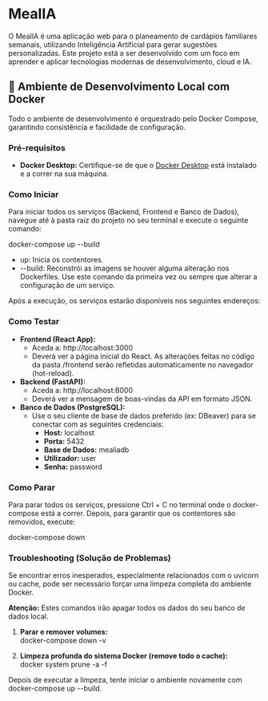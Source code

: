 # **MealIA**

O MealIA é uma aplicação web para o planeamento de cardápios familiares semanais, utilizando Inteligência Artificial para gerar sugestões personalizadas. Este projeto está a ser desenvolvido com um foco em aprender e aplicar tecnologias modernas de desenvolvimento, cloud e IA.

## **🚀 Ambiente de Desenvolvimento Local com Docker**

Todo o ambiente de desenvolvimento é orquestrado pelo Docker Compose, garantindo consistência e facilidade de configuração.

### **Pré-requisitos**

* **Docker Desktop:** Certifique-se de que o [Docker Desktop](https://www.docker.com/products/docker-desktop/) está instalado e a correr na sua máquina.

### **Como Iniciar**

Para iniciar todos os serviços (Backend, Frontend e Banco de Dados), navegue até à pasta raiz do projeto no seu terminal e execute o seguinte comando:

docker-compose up \--build

* up: Inicia os contentores.  
* \--build: Reconstrói as imagens se houver alguma alteração nos Dockerfiles. Use este comando da primeira vez ou sempre que alterar a configuração de um serviço.

Após a execução, os serviços estarão disponíveis nos seguintes endereços:

### **Como Testar**

* **Frontend (React App):**  
  * Aceda a: http://localhost:3000  
  * Deverá ver a página inicial do React. As alterações feitas no código da pasta /frontend serão refletidas automaticamente no navegador (hot-reload).  
* **Backend (FastAPI):**  
  * Aceda a: http://localhost:8000  
  * Deverá ver a mensagem de boas-vindas da API em formato JSON.  
* **Banco de Dados (PostgreSQL):**  
  * Use o seu cliente de base de dados preferido (ex: DBeaver) para se conectar com as seguintes credenciais:  
    * **Host:** localhost  
    * **Porta:** 5432  
    * **Base de Dados:** mealiadb  
    * **Utilizador:** user  
    * **Senha:** password

### **Como Parar**

Para parar todos os serviços, pressione Ctrl \+ C no terminal onde o docker-compose está a correr. Depois, para garantir que os contentores são removidos, execute:

docker-compose down

### **Troubleshooting (Solução de Problemas)**

Se encontrar erros inesperados, especialmente relacionados com o uvicorn ou cache, pode ser necessário forçar uma limpeza completa do ambiente Docker.

**Atenção:** Estes comandos irão apagar todos os dados do seu banco de dados local.

1. **Parar e remover volumes:**  
   docker-compose down \-v

2. **Limpeza profunda do sistema Docker (remove todo o cache):**  
   docker system prune \-a \-f

Depois de executar a limpeza, tente iniciar o ambiente novamente com docker-compose up \--build.